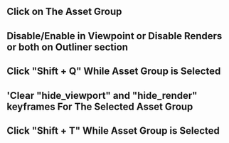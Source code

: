 ## Click on The Asset Group
## Disable/Enable in Viewpoint or Disable Renders or both on Outliner section
## Click "Shift + Q" While Asset Group is Selected
## 'Clear "hide_viewport" and "hide_render" keyframes For The Selected Asset Group
## Click "Shift + T" While Asset Group is Selected
